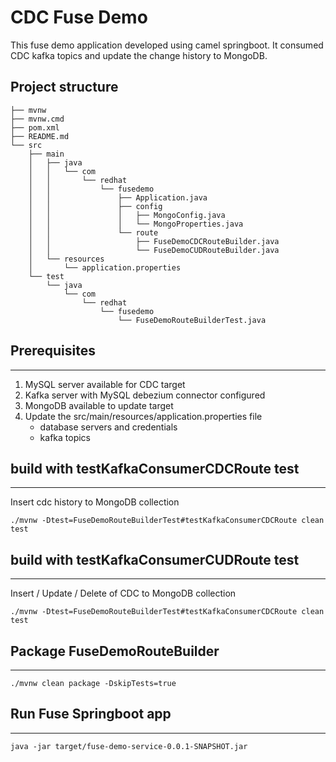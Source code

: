 # CDC Fuse Demo

This fuse demo application developed using camel springboot.  It consumed CDC kafka topics and update the change history to MongoDB.


## Project structure
```
├── mvnw
├── mvnw.cmd
├── pom.xml
├── README.md
└── src
    ├── main
    │   ├── java
    │   │   └── com
    │   │       └── redhat
    │   │           └── fusedemo
    │   │               ├── Application.java
    │   │               ├── config
    │   │               │   ├── MongoConfig.java
    │   │               │   └── MongoProperties.java
    │   │               └── route
    │   │                   ├── FuseDemoCDCRouteBuilder.java
    │   │                   └── FuseDemoCUDRouteBuilder.java
    │   └── resources
    │       └── application.properties
    └── test
        └── java
            └── com
                └── redhat
                    └── fusedemo
                        └── FuseDemoRouteBuilderTest.java
```

## Prerequisites
------------------------------------------------
1) MySQL server available for CDC target
2) Kafka server with MySQL debezium connector configured
3) MongoDB available to update target
4) Update the src/main/resources/application.properties file
   - database servers and credentials
   - kafka topics

## build with testKafkaConsumerCDCRoute test
------------------------------------------------
Insert cdc history to MongoDB collection
```
./mvnw -Dtest=FuseDemoRouteBuilderTest#testKafkaConsumerCDCRoute clean test
```


## build with testKafkaConsumerCUDRoute test
------------------------------------------------
Insert / Update / Delete of CDC to MongoDB collection
```
./mvnw -Dtest=FuseDemoRouteBuilderTest#testKafkaConsumerCDCRoute clean test
```

## Package FuseDemoRouteBuilder
------------------------------------------------
```
./mvnw clean package -DskipTests=true
```

## Run Fuse Springboot app
------------------------------------------------
```
java -jar target/fuse-demo-service-0.0.1-SNAPSHOT.jar
```
